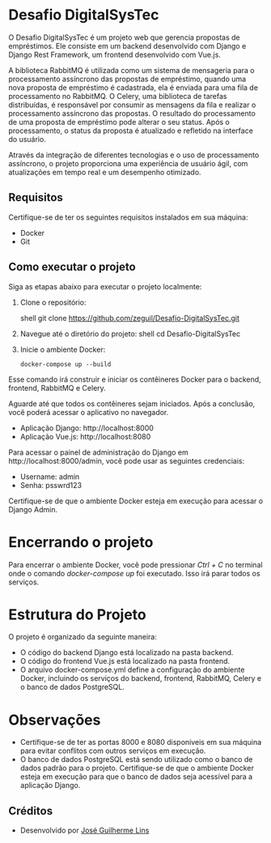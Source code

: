 # Desafio DigitalSysTec

O Desafio DigitalSysTec é um projeto web que gerencia propostas de empréstimos. Ele consiste em um backend desenvolvido com Django e Django Rest Framework, um frontend desenvolvido com Vue.js.

A biblioteca RabbitMQ é utilizada como um sistema de mensageria para o processamento assíncrono das propostas de empréstimo, quando uma nova proposta de empréstimo é cadastrada, ela é enviada para uma fila de processamento no RabbitMQ. O Celery, uma biblioteca de tarefas distribuídas, é responsável por consumir as mensagens da fila e realizar o processamento assíncrono das propostas. O resultado do processamento de uma proposta de empréstimo pode alterar o seu status. Após o processamento, o status da proposta é atualizado e refletido na interface do usuário.

Através da integração de diferentes tecnologias e o uso de processamento assíncrono, o projeto proporciona uma experiência de usuário ágil, com atualizações em tempo real e um desempenho otimizado.

## Requisitos

Certifique-se de ter os seguintes requisitos instalados em sua máquina:

- Docker
- Git

## Como executar o projeto

Siga as etapas abaixo para executar o projeto localmente:

1. Clone o repositório:

   shell
   git clone https://github.com/zeguil/Desafio-DigitalSysTec.git
2. Navegue até o diretório do projeto:
    shell
    cd Desafio-DigitalSysTec
3. Inicie o ambiente Docker:
    ```shell
    docker-compose up --build
Esse comando irá construir e iniciar os contêineres Docker para o backend, frontend, RabbitMQ e Celery.

Aguarde até que todos os contêineres sejam iniciados. Após a conclusão, você poderá acessar o aplicativo no navegador.

- Aplicação Django: http://localhost:8000
- Aplicação Vue.js: http://localhost:8080

Para acessar o painel de administração do Django em http://localhost:8000/admin, você pode usar as seguintes credenciais:

- Username: admin
- Senha: psswrd123

Certifique-se de que o ambiente Docker esteja em execução para acessar o Django Admin.
# Encerrando o projeto
Para encerrar o ambiente Docker, você pode pressionar *Ctrl + C* no terminal onde o comando *docker-compose up* foi executado. Isso irá parar todos os serviços.

# Estrutura do Projeto
O projeto é organizado da seguinte maneira:

- O código do backend Django está localizado na pasta backend.
- O código do frontend Vue.js está localizado na pasta frontend.
- O arquivo docker-compose.yml define a configuração do ambiente Docker, incluindo os serviços do backend, frontend, RabbitMQ, Celery e o banco de dados PostgreSQL.

# Observações
- Certifique-se de ter as portas 8000 e 8080 disponíveis em sua máquina para evitar conflitos com outros serviços em execução.
- O banco de dados PostgreSQL está sendo utilizado como o banco de dados padrão para o projeto. Certifique-se de que o ambiente Docker esteja em execução para que o banco de dados seja acessível para a aplicação Django.

## Créditos

- Desenvolvido por [José Guilherme Lins](https://github.com/zeguil)